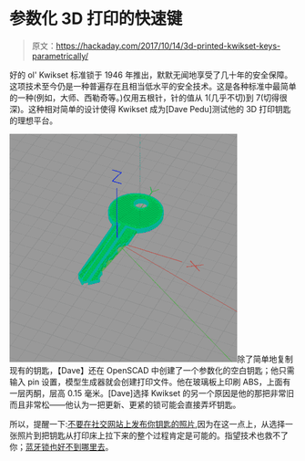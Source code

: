 # 参数化 3D 打印的快速键

> 原文：<https://hackaday.com/2017/10/14/3d-printed-kwikset-keys-parametrically/>

好的 ol' Kwikset 标准锁于 1946 年推出，默默无闻地享受了几十年的安全保障。这项技术至今仍是一种普遍存在且相当低水平的安全技术。这是各种标准中最简单的一种(例如，大师、西勒奇等。)仅用五根针，针的值从 1(几乎不切)到 7(切得很深)。这种相对简单的设计使得 Kwikset 成为[Dave Pedu]测试他的 3D 打印钥匙的理想平台。

![](img/90325e1a2f37bf121de9682b14f5f609.png)除了简单地复制现有的钥匙，【Dave】还在 OpenSCAD 中创建了一个参数化的空白钥匙；他只需输入 pin 设置，模型生成器就会创建打印文件。他在玻璃板上印刷 ABS，上面有一层丙酮，层高 0.15 毫米。[Dave]选择 Kwikset 的另一个原因是他的那把非常旧而且非常松——他认为一把更新、更紧的锁可能会直接弄坏钥匙。

所以，提醒一下:[不要在社交网站上发布你钥匙的照片](https://hackaday.com/2015/09/18/dear-tsa-this-is-why-you-shouldnt-post-pictures-of-your-keys-online/),因为在这一点上，从选择一张照片到把钥匙从打印床上拉下来的整个过程肯定是可能的。指望技术也救不了你；[蓝牙锁也好不到哪里去](https://hackaday.com/2016/08/08/the-terrible-security-of-bluetooth-locks/)。